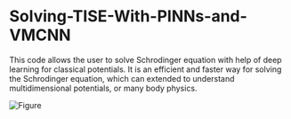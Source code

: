 # Solving-TISE-With-PINNs-and-VMCNN
This code allows the user to solve Schrodinger equation with help of deep learning for classical potentials. It is an efficient and faster way for solving the Schrodinger equation, which can extended to understand multidimensional potentials, or many body physics. 

![Figure]([https://drive.google.com/file/d/1IfoSw47teR_JkcZVDWJmwnSRovUBQ1Bn/view?usp=sharing](https://github.com/Shaswat-qm-researcher/Solving-TISE-With-PINNs-and-VMCNN/blob/main/VMCNN%20framework.jpg))
